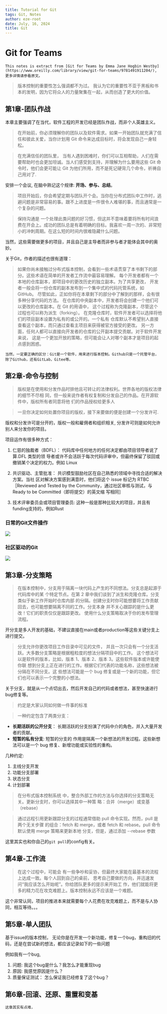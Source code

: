 ```yaml
---
title: Tutorial for Git
tags: Git, Notes
author: eze-root
date: July, 16, 2024
title: Git
---
```


# Git for Teams

```{note}
This notes is extract from [Git for Teams by Emma Jane Hogbin Westby](https://www.oreilly.com/library/view/git-for-teams/9781491911204/), 更多详情请参看原文。
```

> 版本控制的重要性怎么强调都不为过。 我认为它的重要性不亚于黑板和书本的发明，因为它将众人的力量聚集在一起，从而创造了更大的价值。


## 第1章-团队作战

本章主要强调了在当代，软件工程的开发已经是团队作战，而非个人英雄主义。

> 在开始前，你必须理解你的团队以及软件需求。如果一开始团队就充满了信任和彼此关爱，当你计划用 Git 命令来达成目标时，将会发现自己一身轻松。

> 在充满信任的团队里， 当有人遇到困难时，你们可以互相帮助，人们在需要帮助时也会更加坦诚。当人们感受到支持，并理解为什么要用这些 Git 命令时，他们会更可能让 Git 为他们所用，而不是死记硬背几个命令，祈祷自己用对了.


安排一个会议, 在脑中熟记这个规律: **开场、参与、总结**。


> 项目开始后，你会希望定期与团队开个会。当你在分布式团队中工作时，逃避问题是非常容易的事。跟不上进度是一件很令人难堪的事，而且通常是一个复杂的问题。

> 保持沟通是 一个处理此类问题的好习惯，但这并不意味着要将所有时间浪费在开会上。成功的团队总是有着明确的目标。我喜欢一周一次的、非常短小的冲刺周期。在这么短的时间内很难隐藏什么问题。

当然，这些需要做更多的项目，并且自己是主导者而非参与者才能体会其中的奥妙。

关于Git，作者的描述也很有道理：

> 如果你尚未接触过分布式版本控制，会看到一些术语贯穿了本书剩下的部分。这些术语在简单的开发者工作流中最容易理解。 
> 每个开发者都有一个本地的仓库副本，即项目中的更改历史的独立副本。为了共享更改， 开发者一般会将一份仓库的副本发布到一个集中式的代码托管系统，如 GitHub。
> 尽管如此，正如你将在本章剩下的部分中了解到的那样，会有很多种分享代码的方法。 在仓库的中央副本中，开发者将会创建一个他们可以更改的仓库副本。在 Git 的用语中， 这个过程称为克隆副本，尽管这个过程也可以称为派生（forking）。
> 在克隆仓库时，软件开发者可以选择将他们的项目副本设置为私有的或公开的。一个私有 仓库默认不希望别人直接查看这个副本，而只通过查看主项目来获得被官方接受的更改。 
> 另一方面，任何人都可以直接向开发者的仓库的公开副本提交贡献。对于软件开发来说， 这是一个更加开放的策略，但可能会让人对哪个副本才是项目的起点感到困惑。

```{note}
当然，一定要正确的区分：Git是一个软件，用来进行版本控制。Github只是一个托管平台，除了Github，还有GitLab，Gitee等。
```


## 第2章-命令与控制

> 版权是在使用和分发作品时排他且可转让的法律权利。世界各地的版权法律的细节不尽相 同，但一般来说作者有权复制和分发自己的作品。在开源软件中，版权所有者同意将他 们的作品授权给更多人

> 一旦你决定如何处置你项目的版权，接下来要做的便是创建一个分发许可.

版权和分发许可是分开的，版权一般和雇佣者和组织相关, 分发许可则是如何允许别人来分发你的项目。

项目运作有很多种方式：

1. 仁慈的独裁者（BDFL）： 代码库中任何地方的任何决定都由项目领导者说了算.DFL 类型的领 导者或许不会活跃于每次代码评审中，但最终保留了驳回或撤销某个决定的权力。例如 Linux

2. 共识驱动、主管批准： 共识模型鼓励社区在自己熟悉的领域中寻找合适的解决方案。当社 区对解决方案感到满意时，他们将这个 issue 标记为 RTBC［Reviewed and Tested by the Community，通过社区审核与测试，与 Ready to be Committed（即将提交）的英文缩 写相同］

3. 技术评审委员会或项目管理委员: 这种一般是那种比较大的项目，并且有funding支持的，例如Rust

### 日常的Git文件操作
![](../assets/images/2024-07-16-11.15.1721128546.jpg)


### 社区驱动的Git
![](../assets/images/2024-07-16-11.15.1721128520.jpg)

## 第3章-分支策略

> 在版本控制中，分支用于隔离一块代码上产生的不同想法。分支总是起源于代码库中的某 个特定节点。在第 2 章中我们谈到了派生和克隆仓库。分支类似于新工作开始时仓库内部 的分隔。创建分支时你可能想要将工作贡献回去，也可能想要隔离不同的工作。分支本身 并不关心跟踪的是什么更改！它们的职责仅仅是跟踪更改。 使用什么分支策略取决于你的发布管理流程。

开分支是多人开发的基础，不建议直接在main或者production等这些关键分支上进行提交。


> 分支允许你更改项目工作目录中可见的文件， 并且一次只会有一个分支活跃。大多数分支策略是根据粗粒度的想法分隔项目中的工作。 这个想法可以是软件的版本，比如，版本 1、版本 2、版本 3。这些软件版本或许能使你联 想到分支上正在进行的工作。根据它们代表的功能名称，这些想法被分隔在不同分支。这 些想法可能是一个 bug 修复或是一个新的功能，但它们也可以表示一个完整的小想法。

关于分支，就是从一个点切出去，然后开发自己的代码或者想法，甚至快速进行bug修复等。
> 约定是大家认同如何做一件事的标准

> 一种约定包含了两类分支：

+ **长期活跃的公开分支**： 长期活跃的分支扮演了代码中介的角色，并入大量开发者的贡献。
+ **短暂的私有分支**: 短暂的分支的 作用是隔离一个新想法的开发过程。这些新想法可以是一个 bug 修复、新增功能或实验性的重构。


几种约定:

1. 主线分支开发
2. 功能分支部署
3. 状态分支
4. 计划部署


> 在分布式版本控制系统 中，整合外部工作的方法与你选择的分支策略无关。更新分支时，你可以选择其中一种策 略：合并（merge）或变基（rebase）

> 通过远程引用更新跟踪分支的过程通常借助 pull 命令实现。然而，pull 是两个无关步骤 的组合：fetch 和 merge，或者 fetch 和 rebase。pull 命令默认使用 merge 策略来更新本地 分支，但是，通过添加 --rebase 参数

这里其实也和你自己的`git pull`的config有关。

## 第4章-工作流

> 在这个过程中，可能会 有一些争吵和妥协，但最终大家能在最基本的流程上达成一致。每个人回到自己的桌前， 思考自己要做的方向，并迅速发问“我应该怎么开始呢”。你给团队更多的提示来开始工 作，他们就能将更多的精力花在攻克难题上。版本控制永远不应该是一个难题。

这个非常认同，项目的推进本来就需要每个人花费在攻克难题上，而不是与人协同，相互等待。。。


## 第5章-单人团队

基于issue的版本控制， 无论你是在开发一个新功能，修复一个bug，重构旧的代码，还是在尝试新的想法，都应该记录如下的一些问题

例如我有一个bug, 

1. 问题: 我这个bug是什么？我怎么才能重现bug
2. 原因: 我感觉原因是什么？
3. 质量保证测试： 怎么保证我已经修复了这个bug？


## 第6章-回滚、还原、重置和变基

```{note}
这章其实有点难，
```


